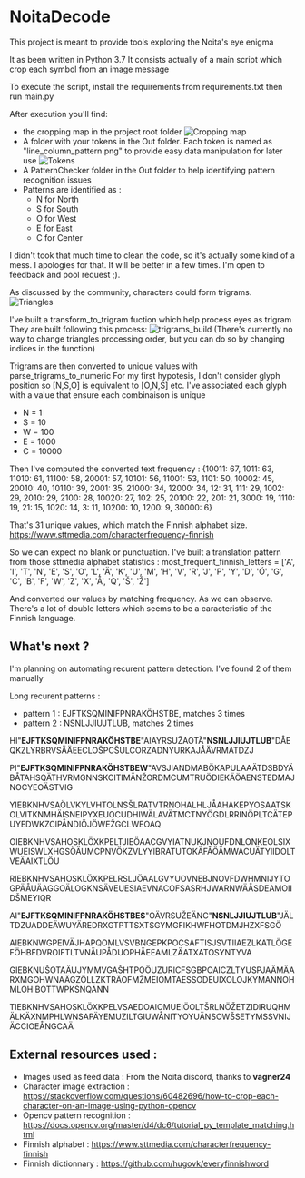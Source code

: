 # NoitaDecode

This project is meant to provide tools exploring the Noita's eye enigma

It as been written in Python 3.7
It consists actually of a main script which crop each symbol from an image message

To execute the script, install the requirements from requirements.txt then run main.py

After execution you'll find:
- the cropping map in the project root folder
![Cropping map](https://i.postimg.cc/fMPRLwTc/E1.png)
- A folder with your tokens in the Out folder. Each token is named as "line_column_pattern.png" to provide easy data manipulation for later use
![Tokens](https://i.postimg.cc/XJ7zfRcT/Capture.jpg)
- A PatternChecker folder in the Out folder to help identifying pattern recognition issues
- Patterns are identified as :
  - N for North
  - S for South
  - O for West
  - E for East
  - C for Center

I didn't took that much time to clean the code, so it's actually some kind of a mess. I apologies for that. It will be better in a few times.
I'm open to feedback and pool request ;).

As discussed by the community, characters could form trigrams.
![Triangles](https://i.postimg.cc/QsZw3RsH/graphic-design-is-my-passion2.png?dl=1)

I've built a transform_to_trigram fuction which help process eyes as trigram
They are built following this process:
![trigrams_build](https://i.postimg.cc/VLWGkVrd/trigrams-process.jpg)
(There's currently no way to change triangles processing order, but you can do so by changing indices in the function)

Trigrams are then converted to unique values with parse_trigrams_to_numeric
For my first hypotesis, I don't consider glyph position so [N,S,O] is equivalent to [O,N,S] etc.
I've associated each glyph with a value that ensure each combinaison is unique  
  - N = 1
  - S = 10
  - W = 100
  - E = 1000
  - C = 10000
 
 Then I've computed the converted text frequency :
 {10011: 67, 1011: 63, 11010: 61, 11100: 58, 20001: 57, 10101: 56, 11001: 53, 1101: 50, 10002: 45, 20010: 40, 10110: 39, 2001: 35, 21000: 34, 12000: 34, 12: 31, 111: 29, 1002: 29, 2010: 29, 2100: 28, 10020: 27, 102: 25, 20100: 22, 201: 21, 3000: 19, 1110: 19, 21: 15, 1020: 14, 3: 11, 10200: 10, 1200: 9, 30000: 6}
 
 That's 31 unique values, which match the Finnish alphabet size.
 https://www.sttmedia.com/characterfrequency-finnish
 
So we can expect no blank or punctuation.
I've built a translation pattern from those sttmedia alphabet statistics :
most_frequent_finnish_letters = ['A', 'I', 'T', 'N', 'E', 'S', 'O', 'L', 'Ä', 'K', 'U', 'M', 'H', 'V', 'R', 'J', 'P', 'Y', 'D', 'Ö', 'G', 'C', 'B', 'F', 'W', 'Z', 'X', 'Å', 'Q', 'Š', 'Ž']

And converted our values by matching frequency.
As we can observe. There's a lot of double letters which seems to be a caracteristic of the Finnish language.

## What's next ?

I'm planning on automating recurent pattern detection.
I've found 2 of them manually

Long recurent patterns :
- pattern 1 : EJFTKSQMINIFPNRAKÖHSTBE, matches 3 times
- pattern 2 : NSNLJJIUJTLUB, matches 2 times

HI"**EJFTKSQMINIFPNRAKÖHSTBE**"AIAYRSUŽAOTÄ"**NSNLJJIUJTLUB**"DÅEQKZLYRBRVSÄÄEECLOŠPCŠULCORZADNYURKAJÅÄVRMATDZJ


PI"**EJFTKSQMINIFPNRAKÖHSTBEW**"AVSJIANDMABÖKAPULAAÄTDSBDYÄBÅTAHSQÄTHVRMGNNSKCITIMÄNŽORDMCUMTRUÖDIEKÄÖAENSTEDMAJNOCYEOÄSTVIG


YIEBKNHVSAÖLVKYLVHTOLNSŠLRATVTRNOHALHLJÅAHAKEPYOSAATSKOLVITKNMHÄISNEIPYXEUOCUDHIWÄLAVÄTMCTNYÖGDLRRINÖPLTCÄTEPUYEDWKZCIPÅNDIÖJÖWEŽGCLWEOAQ


OIEBKNHVSAHOSKLÖXKPELTJIEÖAACGVYIATNUKJNOUFDNLONKEOLSIXWUEISWLXHGSÖÄUMCPNVÖKZVLYYIBRATUTOKÄFÅÖÄMWACUÄTYIIDOLTVEÄAIXTLÖU


RIEBKNHVSAHOSKLÖXKPELRSLJÖAALGVYUOVNEBJNOVFDWHMNIJYTOGPÄÅUÄAGGOÄLOGKNSÄVEUESIAEVNACOFSASRHJWARNWÄÅSDEAMOIIDŠMEYIQR


AI"**EJFTKSQMINIFPNRAKÖHSTBES**"OÄVRSUŽEÄNC"**NSNLJJIUJTLUB**"JÄLTDZUADDEÄWUYÄREDRXGTPTTSXTSGYMGFIKHWFHOTDMJHZXFSGÖ


AIEBKNWGPEIVÄJHAPQOMLVSVBNGEPKPOCSAFTISJSVTIIAEZLKATLÖGEFÖHBFDVROIFTLTVNÄUPÅDUOPHÄEEAMLZÄATXATOSYNTYVA


GIEBKNUŠOTAÄUJYMMVGAŠHTPOÖUZURICFSGBPOAICZLTYUSPJAÄMÄARXMGOHWNAÄGZÖLLZKTRÄOFMŽMEIOMTAESSODEUIXOLOJKYMANNOHMLOHIBOTTWPKŠNQÄNN


TIEBKNHVSAHOSKLÖXKPELVSAEDOAIOMUEIÖOLTŠRLNÖŽETZIDIRUQHMÄLKÄXNMPHLWNSAPÄYEMUZILTGIUWÅNITYOYUÄNSOWŠSETYMSSVNIJÄCCIOEÅNGCAÄ


## External resources used :
* Images used as feed data : From the Noita discord, thanks to **vagner24** 
* Character image extraction : https://stackoverflow.com/questions/60482696/how-to-crop-each-character-on-an-image-using-python-opencv
* Opencv pattern recognition : https://docs.opencv.org/master/d4/dc6/tutorial_py_template_matching.html
* Finnish alphabet :  https://www.sttmedia.com/characterfrequency-finnish
* Finnish dictionnary : https://github.com/hugovk/everyfinnishword
